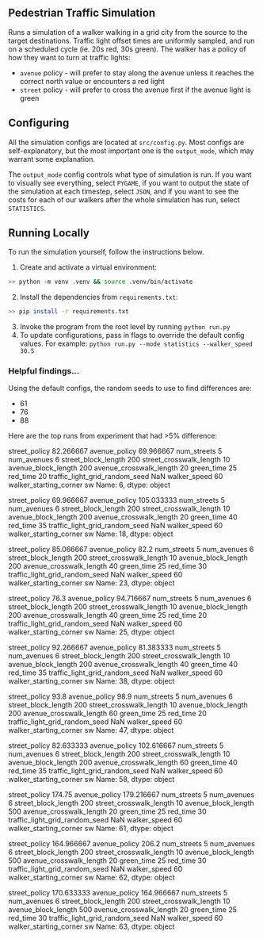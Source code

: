 ## Pedestrian Traffic Simulation

Runs a simulation of a walker walking in a grid city from the source to the target destinations.
Traffic light offset times are uniformly sampled, and run on a scheduled cycle (ie. 20s red, 30s green).
The walker has a policy of how they want to turn at traffic lights:

- `avenue` policy - will prefer to stay along the avenue unless it reaches the correct north value or encounters a red light
- `street` policy - will prefer to cross the avenue first if the avenue light is green 

## Configuring

All the simulation configs are located at `src/config.py`. 
Most configs are self-explanatory, but the most important one is the `output_mode`, 
which may warrant some explanation. 

The `output_mode` config controls what type of 
simulation is run. If you want to visually see everything, select `PYGAME`, if you 
want to output the state of the simulation at each timestep, select `JSON`, and if 
you want to see the costs for each of our walkers after the whole simulation has 
run, select `STATISTICS`.

## Running Locally

To run the simulation yourself, follow the instructions below.

1. Create and activate a virtual environment:

```bash
>> python -m venv .venv && source .venv/bin/activate
```
2. Install the dependencies from `requirements.txt`:

```bash
>> pip install -r requirements.txt
``` 
3. Invoke the program from the root level by running `python run.py`
4. To update configurations, pass in flags to override the default config values. For example: `python run.py --mode statistics --walker_speed 30.5`


### Helpful findings...
Using the default configs, the random seeds to use to find differences are:
- 61
- 76
- 88

Here are the top runs from experiment that had >5% difference:

street_policy                     82.266667
avenue_policy                     69.966667
num_streets                               5
num_avenues                               6
street_block_length                     200
street_crosswalk_length                  10
avenue_block_length                     200
avenue_crosswalk_length                  20
green_time                               25
red_time                                 20
traffic_light_grid_random_seed          NaN
walker_speed                             60
walker_starting_corner                   sw
Name: 6, dtype: object

street_policy                      69.966667
avenue_policy                     105.033333
num_streets                                5
num_avenues                                6
street_block_length                      200
street_crosswalk_length                   10
avenue_block_length                      200
avenue_crosswalk_length                   20
green_time                                40
red_time                                  35
traffic_light_grid_random_seed           NaN
walker_speed                              60
walker_starting_corner                    sw
Name: 18, dtype: object

street_policy                     85.066667
avenue_policy                          82.2
num_streets                               5
num_avenues                               6
street_block_length                     200
street_crosswalk_length                  10
avenue_block_length                     200
avenue_crosswalk_length                  40
green_time                               25
red_time                                 30
traffic_light_grid_random_seed          NaN
walker_speed                             60
walker_starting_corner                   sw
Name: 23, dtype: object

street_policy                          76.3
avenue_policy                     94.716667
num_streets                               5
num_avenues                               6
street_block_length                     200
street_crosswalk_length                  10
avenue_block_length                     200
avenue_crosswalk_length                  40
green_time                               25
red_time                                 20
traffic_light_grid_random_seed          NaN
walker_speed                             60
walker_starting_corner                   sw
Name: 25, dtype: object

street_policy                     92.266667
avenue_policy                     81.383333
num_streets                               5
num_avenues                               6
street_block_length                     200
street_crosswalk_length                  10
avenue_block_length                     200
avenue_crosswalk_length                  40
green_time                               40
red_time                                 35
traffic_light_grid_random_seed          NaN
walker_speed                             60
walker_starting_corner                   sw
Name: 38, dtype: object

street_policy                     93.8
avenue_policy                     98.9
num_streets                          5
num_avenues                          6
street_block_length                200
street_crosswalk_length             10
avenue_block_length                200
avenue_crosswalk_length             60
green_time                          25
red_time                            20
traffic_light_grid_random_seed     NaN
walker_speed                        60
walker_starting_corner              sw
Name: 47, dtype: object

street_policy                      82.633333
avenue_policy                     102.616667
num_streets                                5
num_avenues                                6
street_block_length                      200
street_crosswalk_length                   10
avenue_block_length                      200
avenue_crosswalk_length                   60
green_time                                40
red_time                                  35
traffic_light_grid_random_seed           NaN
walker_speed                              60
walker_starting_corner                    sw
Name: 58, dtype: object

street_policy                         174.75
avenue_policy                     179.216667
num_streets                                5
num_avenues                                6
street_block_length                      200
street_crosswalk_length                   10
avenue_block_length                      500
avenue_crosswalk_length                   20
green_time                                25
red_time                                  30
traffic_light_grid_random_seed           NaN
walker_speed                              60
walker_starting_corner                    sw
Name: 61, dtype: object

street_policy                     164.966667
avenue_policy                          206.2
num_streets                                5
num_avenues                                6
street_block_length                      200
street_crosswalk_length                   10
avenue_block_length                      500
avenue_crosswalk_length                   20
green_time                                25
red_time                                  30
traffic_light_grid_random_seed           NaN
walker_speed                              60
walker_starting_corner                    sw
Name: 62, dtype: object

street_policy                     170.633333
avenue_policy                     164.966667
num_streets                                5
num_avenues                                6
street_block_length                      200
street_crosswalk_length                   10
avenue_block_length                      500
avenue_crosswalk_length                   20
green_time                                25
red_time                                  30
traffic_light_grid_random_seed           NaN
walker_speed                              60
walker_starting_corner                    sw
Name: 63, dtype: object


